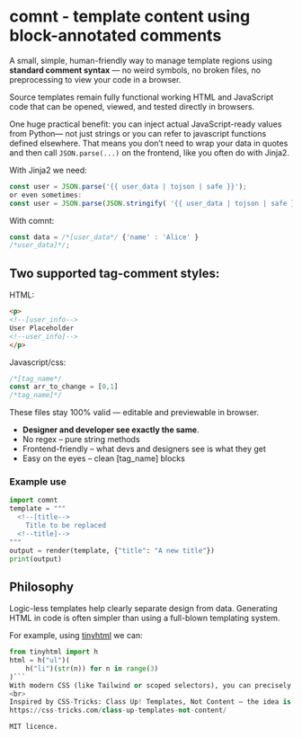 # comnt - template content using block-annotated comments

A small, simple, human-friendly way to manage template regions using 
**standard comment syntax** — no weird symbols, no broken files, no preprocessing 
to view your code in a browser.

Source templates remain fully functional working HTML and JavaScript code that can be 
opened, viewed, and tested directly in browsers. 

One huge practical benefit: you can inject actual JavaScript-ready values from Python—
not just strings or you can refer to javascript functions defined elsewhere. 
That means you don’t need to wrap your data in quotes and then call 
`JSON.parse(...)` on the frontend, like you often do with Jinja2.

With Jinja2 we need:
```js
const user = JSON.parse('{{ user_data | tojson | safe }}');
or even sometimes:
const user = JSON.parse(JSON.stringify( '{{ user_data | tojson | safe }}'));
```
With comnt:
```js
const data = /*[user_data*/ {'name' : 'Alice' }
/*user_data]*/;
```

## Two supported tag-comment styles:
 HTML:
```html
<p>
<!--[user_info-->
User Placeholder
<!--user_info]-->
</p>
```
Javascript/css:
```javascript
/*[tag_name*/
const arr_to_change = [0,1]
/*tag_name]*/
```

These files stay 100% valid — editable and previewable in browser.

* **Designer and developer see exactly the same**.
* No regex – pure string methods
* Frontend-friendly – what devs and designers see is what they get
* Easy on the eyes – clean [tag_name] blocks

### Example use
```py
import comnt
template = """
  <!--[title-->
    Title to be replaced
  <!--title]-->
"""
output = render(template, {"title": "A new title"})
print(output)
```

## Philosophy
Logic-less templates help clearly separate design from data.
Generating HTML in code is often simpler than using a full-blown templating system.

For example, using [tinyhtml](https://github.com/niklasf/python-tinyhtml) we can:
```py
from tinyhtml import h
html = h("ul")(
    h("li")(str(n)) for n in range(3)
)```
With modern CSS (like Tailwind or scoped selectors), you can precisely target any part of the HTML.
<br>
Inspired by CSS-Tricks: Class Up! Templates, Not Content — the idea is to isolate dynamic logic in comments, keeping your markup clean and maintainable
https://css-tricks.com/class-up-templates-not-content/

MIT licence.
